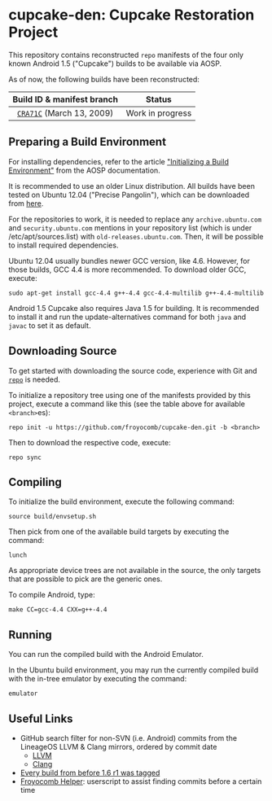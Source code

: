 cupcake-den: Cupcake Restoration Project 
===========================================

This repository contains reconstructed `repo` manifests of the four only known Android 1.5 ("Cupcake") builds to be available via AOSP.

As of now, the following builds have been reconstructed:

| Build ID & manifest branch               | Status              |
| :--------------------------------------: | :-----------------: |
| [`CRA71C`]  (March 13, 2009)             | Work in progress    |

[`CRA71C`]: https://github.com/froyocomb/cupcake-den/tree/CRA71C

Preparing a Build Environment
-----------------

For installing dependencies, refer to the article ["Initializing a Build Environment"](https://web.archive.org/web/20140208084633/http://source.android.com/source/initializing.html) from the AOSP documentation.

It is recommended to use an older Linux distribution. All builds have been tested on Ubuntu 12.04 ("Precise Pangolin"), which can be downloaded from [here](https://old-releases.ubuntu.com/releases/12.04/ubuntu-12.04.5-desktop-amd64.iso).

For the repositories to work, it is needed to replace any `archive.ubuntu.com` and `security.ubuntu.com` mentions in your repository list (which is under /etc/apt/sources.list) with `old-releases.ubuntu.com`. Then, it will be possible to install required dependencies.

Ubuntu 12.04 usually bundles newer GCC version, like 4.6. However, for those builds, GCC 4.4 is more recommended. To download older GCC, execute:

    sudo apt-get install gcc-4.4 g++-4.4 gcc-4.4-multilib g++-4.4-multilib  

Android 1.5 Cupcake also requires Java 1.5 for building. It is recommended to install it and run the update-alternatives command for both `java` and `javac` to set it as default.

Downloading Source
------------------

To get started with downloading the source code, experience with Git and [`repo`](https://source.android.com/docs/setup/reference/repo) is needed.

To initialize a repository tree using one of the manifests provided by this project, execute a command like this (see the table above for available `<branch>`es):

    repo init -u https://github.com/froyocomb/cupcake-den.git -b <branch>

Then to download the respective code, execute:

    repo sync

Compiling
---------

To initialize the build environment, execute the following command:

    source build/envsetup.sh

Then pick from one of the available build targets by executing the command:

    lunch

As appropriate device trees are not available in the source, the only targets that are possible to pick are the generic ones.

To compile Android, type:

    make CC=gcc-4.4 CXX=g++-4.4

Running
-------

You can run the compiled build with the Android Emulator.

In the Ubuntu build environment, you may run the currently compiled build with the in-tree emulator by executing the command:

    emulator

Useful Links
------------

* GitHub search filter for non-SVN (i.e. Android) commits from the LineageOS LLVM & Clang mirrors, ordered by commit date
  * [LLVM](https://github.com/search?q=repo%3ALineageOS%2Fandroid_external_llvm+NOT+%22git-svn-id%3A%22&type=commits&s=committer-date&o=asc)
  * [Clang](https://github.com/search?q=repo%3ALineageOS%2Fandroid_external_clang+NOT+%22git-svn-id%3A%22&type=commits&s=committer-date&o=asc)
* [Every build from before 1.6 r1 was tagged]([https://android.googlesource.com/platform/build/+log/598288e321cc4cec399afb20ff6485bf3b8ac953](https://android.googlesource.com/platform/build/+log?s=cb6dae2336f976390031074ab80d4f29abc6268c))
* [Froyocomb Helper](https://gist.github.com/Dobby233Liu/c55c1e9c816facd153eeb19e386f53fd): userscript to assist finding commits before a certain time 

[^1]: The following builds have rendering issues as a result of several graphic-related changes done in their lifespan. These changes will not be fixed as the builds are meant to be as accurate as possible.
